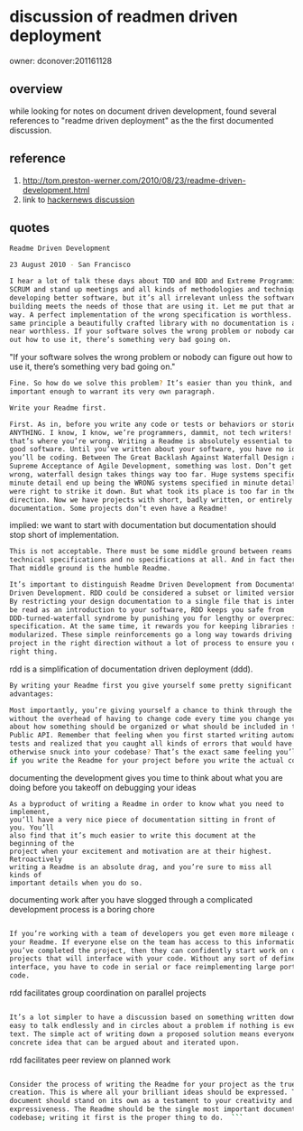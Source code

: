 # discussion of readmen driven deployment

owner: dconover:201161128    

## overview 

 while looking for notes on document driven development, found several 
references to "readme driven deployment" as the the first documented discussion.

## reference
  1. http://tom.preston-werner.com/2010/08/23/readme-driven-development.html
  2. link to [hackernews discussion](https://news.ycombinator.com/item?id=1627246)

## quotes

```bash
Readme Driven Development

23 August 2010 - San Francisco

I hear a lot of talk these days about TDD and BDD and Extreme Programming and
SCRUM and stand up meetings and all kinds of methodologies and techniques for
developing better software, but it’s all irrelevant unless the software we’re
building meets the needs of those that are using it. Let me put that another
way. A perfect implementation of the wrong specification is worthless. By the
same principle a beautifully crafted library with no documentation is also damn
near worthless. If your software solves the wrong problem or nobody can figure
out how to use it, there’s something very bad going on.
```

"If your software solves the wrong problem or nobody can figure
out how to use it, there’s something very bad going on."

```bash
Fine. So how do we solve this problem? It’s easier than you think, and it’s
important enough to warrant its very own paragraph.

Write your Readme first.

First. As in, before you write any code or tests or behaviors or stories or
ANYTHING. I know, I know, we’re programmers, dammit, not tech writers! But
that’s where you’re wrong. Writing a Readme is absolutely essential to writing
good software. Until you’ve written about your software, you have no idea what
you’ll be coding. Between The Great Backlash Against Waterfall Design and The
Supreme Acceptance of Agile Development, something was lost. Don’t get me
wrong, waterfall design takes things way too far. Huge systems specified in
minute detail end up being the WRONG systems specified in minute detail. We
were right to strike it down. But what took its place is too far in the other
direction. Now we have projects with short, badly written, or entirely missing
documentation. Some projects don’t even have a Readme!
```

implied: we want to start with documentation but documentation should stop short of 
implementation.

```bash
This is not acceptable. There must be some middle ground between reams of
technical specifications and no specifications at all. And in fact there is.
That middle ground is the humble Readme.
```

```bash
It’s important to distinguish Readme Driven Development from Documentation
Driven Development. RDD could be considered a subset or limited version of DDD.
By restricting your design documentation to a single file that is intended to
be read as an introduction to your software, RDD keeps you safe from
DDD-turned-waterfall syndrome by punishing you for lengthy or overprecise
specification. At the same time, it rewards you for keeping libraries small and
modularized. These simple reinforcements go a long way towards driving your
project in the right direction without a lot of process to ensure you do the
right thing.
```

rdd is a simplification of documentation driven deployment (ddd).


```bash
By writing your Readme first you give yourself some pretty significant
advantages:

Most importantly, you’re giving yourself a chance to think through the project
without the overhead of having to change code every time you change your mind
about how something should be organized or what should be included in the
Public API. Remember that feeling when you first started writing automated code
tests and realized that you caught all kinds of errors that would have
otherwise snuck into your codebase? That’s the exact same feeling you’ll have
if you write the Readme for your project before you write the actual code.
```

documenting the development gives you time to think about what you are doing
before you takeoff on debugging your ideas

```
As a byproduct of writing a Readme in order to know what you need to implement,
you’ll have a very nice piece of documentation sitting in front of you. You’ll
also find that it’s much easier to write this document at the beginning of the
project when your excitement and motivation are at their highest. Retroactively
writing a Readme is an absolute drag, and you’re sure to miss all kinds of
important details when you do so.
```

documenting work after you have slogged through a complicated development 
process is a boring chore

```bash

If you’re working with a team of developers you get even more mileage out of
your Readme. If everyone else on the team has access to this information before
you’ve completed the project, then they can confidently start work on other
projects that will interface with your code. Without any sort of defined
interface, you have to code in serial or face reimplementing large portions of
code.

```

rdd facilitates group coordination on parallel projects

```bash

It’s a lot simpler to have a discussion based on something written down. It’s
easy to talk endlessly and in circles about a problem if nothing is ever put to
text. The simple act of writing down a proposed solution means everyone has a
concrete idea that can be argued about and iterated upon.
```

rdd facilitates peer review on planned work

```bash

Consider the process of writing the Readme for your project as the true act of
creation. This is where all your brilliant ideas should be expressed. This
document should stand on its own as a testament to your creativity and
expressiveness. The Readme should be the single most important document in your
codebase; writing it first is the proper thing to do.  ```

